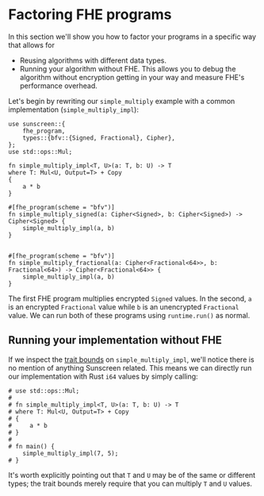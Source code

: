 # Factoring FHE programs

In this section we'll show you how to factor your programs in a specific way that allows for
* Reusing algorithms with different data types.
* Running your algorithm without FHE. This allows you to debug the algorithm without encryption getting in your way and measure FHE's performance overhead.

Let's begin by rewriting our `simple_multiply` example with a common implementation (`simple_multiply_impl`):

```rust,no_run
use sunscreen::{
    fhe_program,
    types::{bfv::{Signed, Fractional}, Cipher},
};
use std::ops::Mul;

fn simple_multiply_impl<T, U>(a: T, b: U) -> T
where T: Mul<U, Output=T> + Copy
{
    a * b
}

#[fhe_program(scheme = "bfv")]
fn simple_multiply_signed(a: Cipher<Signed>, b: Cipher<Signed>) -> Cipher<Signed> {
    simple_multiply_impl(a, b)
}


#[fhe_program(scheme = "bfv")]
fn simple_multiply_fractional(a: Cipher<Fractional<64>>, b: Fractional<64>) -> Cipher<Fractional<64>> {
    simple_multiply_impl(a, b)
}
```

The first FHE program multiplies encrypted `Signed` values. In the second, `a` is an encrypted `Fractional` value while `b` is an unencrypted `Fractional` value. We can run both of these programs using `runtime.run()` as normal. 

## Running your implementation without FHE
If we inspect the [trait bounds](https://doc.rust-lang.org/rust-by-example/generics/where.html) on `simple_multiply_impl`, we'll notice there is no mention of anything Sunscreen related. This means we can directly run our implementation with Rust `i64` values by simply calling:

```rust,no_run
# use std::ops::Mul;
#
# fn simple_multiply_impl<T, U>(a: T, b: U) -> T
# where T: Mul<U, Output=T> + Copy
# {
#     a * b
# }
# 
# fn main() {
    simple_multiply_impl(7, 5);
# }
```

It's worth explicitly pointing out that `T` and `U` may be of the same or different types; the trait bounds merely require that you can multiply `T` and `U` values.
